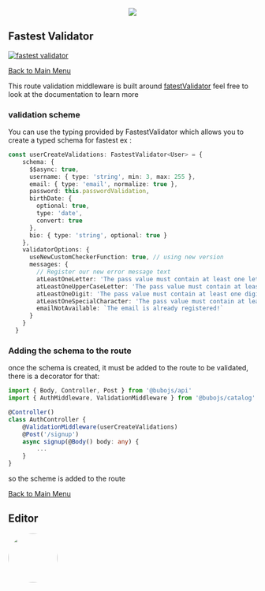 <p align="center">
  <a href="https://github.com/owliehq/buboJS/tree/develop">
    <img src="https://owlie.xyz/bubo/bubo-js.png">
  </a>
</p>

## Fastest Validator ##

[![fastest validator](https://img.shields.io/npm/v/@bubojs/validation?label=validation)](https://www.npmjs.com/package/@bubojs/validation)

[Back to Main Menu](.././../README.md#route-validator)

This route validation middleware is built around [fatestValidator](https://github.com/icebob/fastest-validator) feel free to look at the documentation to learn more

### validation scheme ###

You can use the typing provided by FastestValidator<Type> which allows you to create a typed schema for fastest ex :

```ts
const userCreateValidations: FastestValidator<User> = {
    schema: {
      $$async: true,
      username: { type: 'string', min: 3, max: 255 },
      email: { type: 'email', normalize: true },
      password: this.passwordValidation,
      birthDate: {
        optional: true,
        type: 'date',
        convert: true
      },
      bio: { type: 'string', optional: true }
    },
    validatorOptions: {
      useNewCustomCheckerFunction: true, // using new version
      messages: {
        // Register our new error message text
        atLeastOneLetter: 'The pass value must contain at least one letter from a-z ranges!',
        atLeastOneUpperCaseLetter: 'The pass value must contain at least one letter from A-Z ranges!',
        atLeastOneDigit: 'The pass value must contain at least one digit from 0 to 9!',
        atLeastOneSpecialCharacter: 'The pass value must contain at least one special character!',
        emailNotAvailable: `The email is already registered!`
      }
    }
  }
```

### Adding the schema to the route ###

once the schema is created, it must be added to the route to be validated, there is a decorator for that:

```ts
import { Body, Controller, Post } from '@bubojs/api'
import { AuthMiddleware, ValidationMiddleware } from '@bubojs/catalog'

@Controller()
class AuthController {
    @ValidationMiddleware(userCreateValidations)
    @Post('/signup')
    async signup(@Body() body: any) {
        ...
    }
}
```

so the scheme is added to the route

[Back to Main Menu](.././../README.md#route-validator)

## Editor ##

<p>
  <a href="https://www.owlie.xyz">
    <img style="border-radius:50%" width="100" height="100" src="https://www.owlie.xyz/bubo/owlielogo.png">
  </a>
</p>